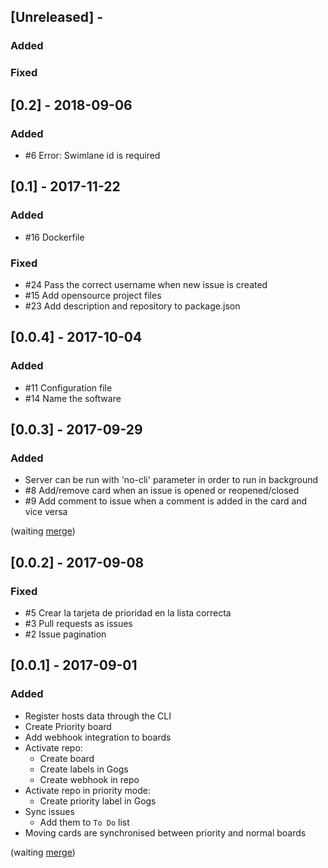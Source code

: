 ## [Unreleased] -
### Added

### Fixed

## [0.2] - 2018-09-06
### Added
- #6 Error: Swimlane id is required

## [0.1] - 2017-11-22
### Added
- #16 Dockerfile

### Fixed
- #24 Pass the correct username when new issue is created
- #15 Add opensource project files
- #23 Add description and repository to package.json

## [0.0.4] - 2017-10-04
### Added
- #11 Configuration file
- #14 Name the software

## [0.0.3] - 2017-09-29
### Added
- Server can be run with 'no-cli' parameter in order to run in background
- #8 Add/remove card when an issue is opened or reopened/closed
- #9 Add comment to issue when a comment is added in the card and vice versa

(waiting [merge](https://github.com/wekan/wekan/pull/1263))

## [0.0.2] - 2017-09-08
### Fixed
- #5 Crear la tarjeta de prioridad en la lista correcta
- #3 Pull requests as issues
- #2 Issue pagination

## [0.0.1] - 2017-09-01
### Added
- Register hosts data through the CLI
- Create Priority board
- Add webhook integration to boards
- Activate repo:
  - Create board
  - Create labels in Gogs
  - Create webhook in repo
- Activate repo in priority mode:
  - Create priority label in Gogs
- Sync issues
  - Add them to `To Do` list
- Moving cards are synchronised between priority and normal boards

(waiting [merge](https://github.com/wekan/wekan/pull/1199))
